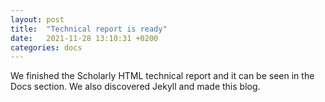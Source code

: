 ```yaml
---
layout: post
title:  "Technical report is ready"
date:   2021-11-28 13:10:31 +0200
categories: docs
---
```

We finished the Scholarly HTML technical report and it can be seen in the Docs section. We also discovered Jekyll and made this blog.

